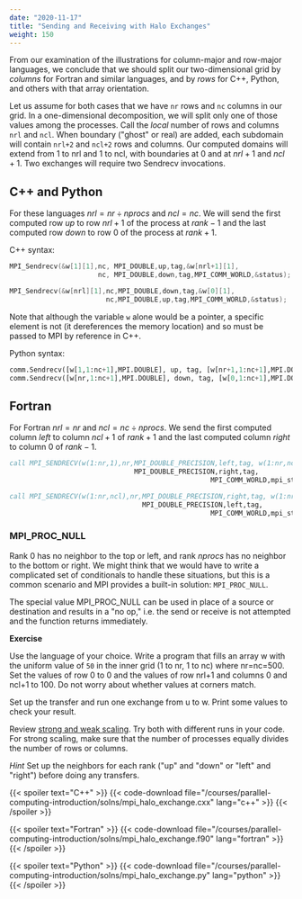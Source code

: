 ```yaml
---
date: "2020-11-17"
title: "Sending and Receiving with Halo Exchanges"
weight: 150
---
```


From our examination of the illustrations for column-major and row-major languages, we conclude that we should split our two-dimensional grid by _columns_ for Fortran and similar languages, and by _rows_ for C++, Python, and others with that array orientation. 

Let us assume for both cases that we have `nr` rows and `nc` columns in our grid.  In a one-dimensional decomposition, we will split only one of those values among the processes.  Call the _local_ number of rows and columns `nrl` and `ncl`. When boundary ("ghost" or real) are added, each subdomain will contain `nrl+2` and `ncl+2` rows and columns. Our computed domains will extend from $1$ to nrl and 1 to ncl, with boundaries at $0$ and at $nrl+1$ and $ncl+1$.  Two exchanges will require two Sendrecv invocations.

## C++ and Python

For these languages $nrl = nr \div nprocs$ and $ncl=nc$. We will send the first computed row _up_ to row $nrl+1$ of the process at $rank-1$ and the last computed row _down_ to row $0$ of the process at $rank+1$.  

C++ syntax:
```C++
MPI_Sendrecv(&w[1][1],nc, MPI_DOUBLE,up,tag,&w[nrl+1][1],
                      nc, MPI_DOUBLE,down,tag,MPI_COMM_WORLD,&status);

MPI_Sendrecv(&w[nrl][1],nc,MPI_DOUBLE,down,tag,&w[0][1],
                        nc,MPI_DOUBLE,up,tag,MPI_COMM_WORLD,&status);
```
Note that although the variable `w` alone would be a pointer, a specific element is not (it dereferences the memory location) and so must be passed to MPI by reference in C++.

Python syntax:
```python
comm.Sendrecv([w[1,1:nc+1],MPI.DOUBLE], up, tag, [w[nr+1,1:nc+1],MPI.DOUBLE], down, tag )
comm.Sendrecv([w[nr,1:nc+1],MPI.DOUBLE], down, tag, [w[0,1:nc+1],MPI.DOUBLE], up, tag )
```

## Fortran

For Fortran $nrl=nr$ and $ncl= nc \div nprocs$. We send the first computed column _left_ to column $ncl+1$ of $rank+1$ and the last computed column _right_ to column $0$ of $rank-1$.

```fortran
call MPI_SENDRECV(w(1:nr,1),nr,MPI_DOUBLE_PRECISION,left,tag, w(1:nr,ncl+1),nr,&
                               MPI_DOUBLE_PRECISION,right,tag,                 &
                                                  MPI_COMM_WORLD,mpi_stat,ierr)

call MPI_SENDRECV(w(1:nr,ncl),nr,MPI_DOUBLE_PRECISION,right,tag, w(1:nr,0),nr, &
                                 MPI_DOUBLE_PRECISION,left,tag,                &
                                                  MPI_COMM_WORLD,mpi_stat,ierr)
```

### MPI_PROC_NULL

Rank $0$ has no neighbor to the top or left, and rank $nprocs$ has no neighbor to the bottom or right. We might think that we would have to write a complicated set of conditionals to handle these situations, but this is a common scenario and MPI provides a built-in solution: `MPI_PROC_NULL`.

The special value MPI_PROC_NULL can be used in place of a source or destination and results in a "no op," i.e. the send or receive is not attempted and the function returns immediately.

**Exercise**

Use the language of your choice.  Write a program that fills an array w with the uniform value of `50` in the inner grid (1 to nr, 1 to nc) where nr=nc=500.  Set the values of row 0 to 0 and the values of row nrl+1 and columns 0 and ncl+1 to 100.  Do not worry about whether values at corners match. 

Set up the transfer and run one exchange from u to w. Print some values to check your result.

Review [strong and weak scaling](performance_analysis.md).  Try both with different runs in your code. For strong scaling, make sure that the number of processes equally divides the number of rows or columns. 

_Hint_
Set up the neighbors for each rank ("up" and "down" or "left" and "right") before doing any transfers.

{{< spoiler text="C++" >}}
{{< code-download file="/courses/parallel-computing-introduction/solns/mpi_halo_exchange.cxx" lang="c++" >}}
{{< /spoiler >}}

{{< spoiler text="Fortran" >}}
{{< code-download file="/courses/parallel-computing-introduction/solns/mpi_halo_exchange.f90" lang="fortran" >}}
{{< /spoiler >}}

{{< spoiler text="Python" >}}
{{< code-download file="/courses/parallel-computing-introduction/solns/mpi_halo_exchange.py" lang="python" >}}
{{< /spoiler >}}

